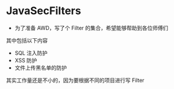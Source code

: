# JavaSecFilters
- 为了准备 AWD，写了个 Filter 的集合，希望能够帮助到各位师傅们

其中包括以下内容

- SQL 注入防护
- XSS 防护
- 文件上传黑名单的防护

其实工作量还是不小的，因为要根据不同的项目进行写 Filter
